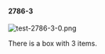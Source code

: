 #### 2786-3
![test-2786-3-0.png](https://github.com/lil-lab/nlvr/raw/master/nlvr/test/images/4/test-2786-3-0.png "test-2786-3-0.png")

There is a box with 3 items.
